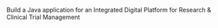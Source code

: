 Build a Java application for an Integrated Digital Platform for Research & Clinical Trial Management